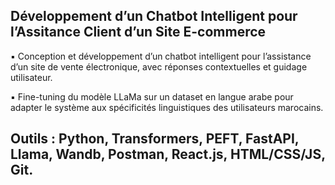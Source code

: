 ## Développement d’un Chatbot Intelligent pour l’Assitance Client d’un Site E-commerce

▪️ Conception et développement d’un chatbot intelligent pour l’assistance d’un site de vente électronique, avec réponses contextuelles et guidage utilisateur.

▪️ Fine-tuning du modèle LLaMa sur un dataset en langue arabe pour adapter le système aux spécificités linguistiques des utilisateurs marocains.

## Outils : Python, Transformers, PEFT, FastAPI, Llama, Wandb, Postman, React.js, HTML/CSS/JS, Git.
